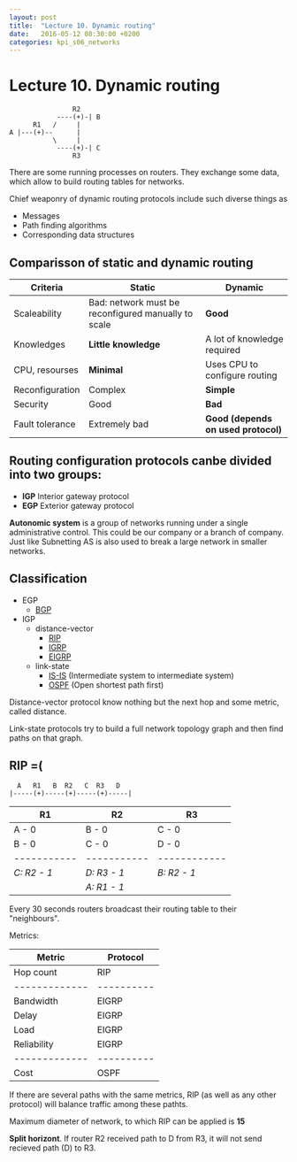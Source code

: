 ```yaml
---
layout: post
title:  "Lecture 10. Dynamic routing"
date:   2016-05-12 08:30:00 +0200
categories: kpi_s06_networks
---
```


# Lecture 10. Dynamic routing

```
                R2
            ----(+)-| B
      R1   /     |
A |---(+)--      |
           \     |
            ----(+)-| C
                R3
```

There are some running processes on routers. They exchange some data, which allow to build routing tables for networks.

Chief weaponry of dynamic routing protocols include such diverse things as

 - Messages
 - Path finding algorithms
 - Corresponding data structures

## Comparisson of static and dynamic routing

| Criteria | Static | Dynamic |
|----------|--------|---------|
| Scaleability | Bad: network must be reconfigured manually to scale | **Good** |
| Knowledges | **Little knowledge** | A lot of knowledge required |
| CPU, resourses | **Minimal** | Uses CPU to configure routing |
| Reconfiguration | Complex | **Simple** |
| Security | Good | **Bad** |
| Fault tolerance | Extremely bad | **Good (depends on used protocol)** |

## Routing configuration protocols canbe divided into two groups:

- **IGP** Interior gateway protocol
- **EGP** Exterior gateway protocol

**Autonomic system** is a group of networks running under a single administrative control. This could be our company or a branch of company. Just like Subnetting AS is also used to break a large network in smaller networks.

## Classification

- EGP
  - [BGP](https://en.wikipedia.org/wiki/Border_Gateway_Protocol)
- IGP
  - distance-vector
    - [RIP](https://en.wikipedia.org/wiki/Routing_Information_Protocol)
    - [IGRP](https://en.wikipedia.org/wiki/Interior_Gateway_Routing_Protocol)
    - [EIGRP](https://en.wikipedia.org/wiki/Enhanced_Interior_Gateway_Routing_Protocol)
  - link-state
    - [IS-IS](https://en.wikipedia.org/wiki/IS-IS) (Intermediate system to intermediate system)
    - [OSPF](https://en.wikipedia.org/wiki/Open_Shortest_Path_First) (Open shortest path first)

Distance-vector protocol know nothing but the next hop and some metric, called distance.

Link-state protocols try to build a full network topology graph and then find paths on that graph.

## RIP =(

```
  A   R1   B  R2   C  R3   D
|-----(+)-----(+)-----(+)-----|
```

|R1         |R2         |R3          |
|-----------|-----------|------------|
|A - 0      |B - 0      |C - 0       |
|B - 0      |C - 0      |D - 0       |
|-----------|-----------|------------|
|_C: R2 - 1_|_D: R3 - 1_|_B: R2 - 1_ |
|           |_A: R1 - 1_|            |

Every 30 seconds routers broadcast their routing table to their "neighbours".

Metrics:

| Metric      | Protocol |
|-------------|----------|
| Hop count   | RIP      |
|-------------|----------|
| Bandwidth   | EIGRP    |
| Delay       | EIGRP    |
| Load        | EIGRP    |
| Reliability | EIGRP    |
|-------------|----------|
| Cost        | OSPF     |

If there are several paths with the same metrics, RIP (as well as any other protocol) will balance traffic among these pathts.

Maximum diameter of network, to which RIP can be applied is **15**

**Split horizont**. If router R2 received path to D from R3, it will not send recieved path (D) to R3.
